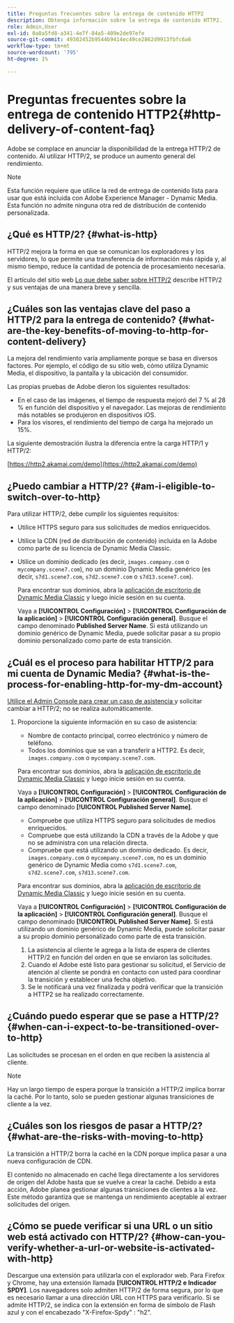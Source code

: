 ```yaml
---
title: Preguntas frecuentes sobre la entrega de contenido HTTP2
description: Obtenga información sobre la entrega de contenido HTTP2.
role: Admin,User
exl-id: 0a8a5fd8-a341-4e7f-84a5-409e2de97efe
source-git-commit: 49302452b9544b9414ec49ce2862d9913fbfc6a6
workflow-type: tm+mt
source-wordcount: '795'
ht-degree: 1%

---
```


# Preguntas frecuentes sobre la entrega de contenido HTTP2{#http-delivery-of-content-faq}

Adobe se complace en anunciar la disponibilidad de la entrega HTTP/2 de contenido. Al utilizar HTTP/2, se produce un aumento general del rendimiento.

>[!NOTE]
>
>Esta función requiere que utilice la red de entrega de contenido lista para usar que está incluida con Adobe Experience Manager - Dynamic Media. Esta función no admite ninguna otra red de distribución de contenido personalizada.

## ¿Qué es HTTP/2? {#what-is-http}

HTTP/2 mejora la forma en que se comunican los exploradores y los servidores, lo que permite una transferencia de información más rápida y, al mismo tiempo, reduce la cantidad de potencia de procesamiento necesaria.

El artículo del sitio web [Lo que debe saber sobre HTTP/2](https://www.engadget.com/2015-02-24-what-you-need-to-know-about-http-2.html) describe HTTP/2 y sus ventajas de una manera breve y sencilla.

## ¿Cuáles son las ventajas clave del paso a HTTP/2 para la entrega de contenido? {#what-are-the-key-benefits-of-moving-to-http-for-content-delivery}

La mejora del rendimiento varía ampliamente porque se basa en diversos factores. Por ejemplo, el código de su sitio web, cómo utiliza Dynamic Media, el dispositivo, la pantalla y la ubicación del consumidor.

Las propias pruebas de Adobe dieron los siguientes resultados:

* En el caso de las imágenes, el tiempo de respuesta mejoró del 7 % al 28 % en función del dispositivo y el navegador. Las mejoras de rendimiento más notables se produjeron en dispositivos iOS.
* Para los visores, el rendimiento del tiempo de carga ha mejorado un 15%.

La siguiente demostración ilustra la diferencia entre la carga HTTP/1 y HTTP/2:

[https://http2.akamai.com/demo](https://http2.akamai.com/demo)

## ¿Puedo cambiar a HTTP/2? {#am-i-eligible-to-switch-over-to-http}

Para utilizar HTTP/2, debe cumplir los siguientes requisitos:

* Utilice HTTPS seguro para sus solicitudes de medios enriquecidos.
* Utilice la CDN (red de distribución de contenido) incluida en la Adobe como parte de su licencia de Dynamic Media Classic.
* Utilice un dominio dedicado (es decir, `images.company.com` o `mycompany.scene7.com`), no un dominio Dynamic Media genérico (es decir, `s7d1.scene7.com`, `s7d2.scene7.com` o `s7d13.scene7.com`).

   Para encontrar sus dominios, abra la [aplicación de escritorio de Dynamic Media Classic](https://experienceleague.adobe.com/docs/dynamic-media-classic/using/getting-started/signing-out.html#getting-started) y luego inicie sesión en su cuenta.

   Vaya a **[!UICONTROL Configuración]** > **[!UICONTROL Configuración de la aplicación]** > **[!UICONTROL Configuración general]**. Busque el campo denominado **Published Server Name**. Si está utilizando un dominio genérico de Dynamic Media, puede solicitar pasar a su propio dominio personalizado como parte de esta transición.

## ¿Cuál es el proceso para habilitar HTTP/2 para mi cuenta de Dynamic Media? {#what-is-the-process-for-enabling-http-for-my-dm-account}

[Utilice el Admin Console para crear un caso de asistencia ](https://helpx.adobe.com/enterprise/using/support-for-experience-cloud.html) y solicitar cambiar a HTTP/2; no se realiza automáticamente.

1. Proporcione la siguiente información en su caso de asistencia:

   * Nombre de contacto principal, correo electrónico y número de teléfono.
   * Todos los dominios que se van a transferir a HTTP2. Es decir, `images.company.com` o `mycompany.scene7.com`.

   Para encontrar sus dominios, abra la [aplicación de escritorio de Dynamic Media Classic](https://experienceleague.adobe.com/docs/dynamic-media-classic/using/getting-started/signing-out.html#getting-started) y luego inicie sesión en su cuenta.

   Vaya a **[!UICONTROL Configuración]** > **[!UICONTROL Configuración de la aplicación]** > **[!UICONTROL Configuración general]**. Busque el campo denominado **[!UICONTROL Published Server Name]**.

   * Compruebe que utiliza HTTPS seguro para solicitudes de medios enriquecidos.
   * Compruebe que está utilizando la CDN a través de la Adobe y que no se administra con una relación directa.
   * Compruebe que está utilizando un dominio dedicado. Es decir, `images.company.com` o `mycompany.scene7.com`, no es un dominio genérico de Dynamic Media como `s7d1.scene7.com`, `s7d2.scene7.com`, `s7d13.scene7.com`.

   Para encontrar sus dominios, abra la [aplicación de escritorio de Dynamic Media Classic](https://experienceleague.adobe.com/docs/dynamic-media-classic/using/getting-started/signing-out.html#getting-started) y luego inicie sesión en su cuenta.

   Vaya a **[!UICONTROL Configuración]** > **[!UICONTROL Configuración de la aplicación]** > **[!UICONTROL Configuración general]**. Busque el campo denominado **[!UICONTROL Published Server Name]**. Si está utilizando un dominio genérico de Dynamic Media, puede solicitar pasar a su propio dominio personalizado como parte de esta transición.

   1. La asistencia al cliente le agrega a la lista de espera de clientes HTTP/2 en función del orden en que se enviaron las solicitudes.
   1. Cuando el Adobe esté listo para gestionar su solicitud, el Servicio de atención al cliente se pondrá en contacto con usted para coordinar la transición y establecer una fecha objetivo.
   1. Se le notificará una vez finalizada y podrá verificar que la transición a HTTP2 se ha realizado correctamente.



## ¿Cuándo puedo esperar que se pase a HTTP/2? {#when-can-i-expect-to-be-transitioned-over-to-http}

Las solicitudes se procesan en el orden en que reciben la asistencia al cliente.

>[!NOTE]
>
>Hay un largo tiempo de espera porque la transición a HTTP/2 implica borrar la caché. Por lo tanto, solo se pueden gestionar algunas transiciones de cliente a la vez.

## ¿Cuáles son los riesgos de pasar a HTTP/2? {#what-are-the-risks-with-moving-to-http}

La transición a HTTP/2 borra la caché en la CDN porque implica pasar a una nueva configuración de CDN.

El contenido no almacenado en caché llega directamente a los servidores de origen del Adobe hasta que se vuelve a crear la caché. Debido a esta acción, Adobe planea gestionar algunas transiciones de clientes a la vez. Este método garantiza que se mantenga un rendimiento aceptable al extraer solicitudes del origen.

## ¿Cómo se puede verificar si una URL o un sitio web está activado con HTTP/2? {#how-can-you-verify-whether-a-url-or-website-is-activated-with-http}

Descargue una extensión para utilizarla con el explorador web. Para Firefox y Chrome, hay una extensión llamada **[!UICONTROL HTTP/2 e Indicador SPDY]**. Los navegadores solo admiten HTTP/2 de forma segura, por lo que es necesario llamar a una dirección URL con HTTPS para verificarlo. Si se admite HTTP/2, se indica con la extensión en forma de símbolo de Flash azul y con el encabezado &quot;X-Firefox-Spdy&quot; : &quot;h2&quot;.
